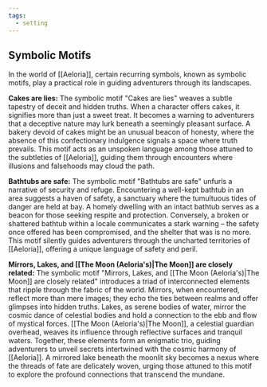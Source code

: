 ```yaml
---
tags:
  - setting
---
```

## Symbolic Motifs

In the world of [[Aeloria]], certain recurring symbols, known as symbolic motifs, play a practical role in guiding adventurers through its landscapes.

**Cakes are lies:**
The symbolic motif "Cakes are lies" weaves a subtle tapestry of deceit and hidden truths. When a character offers cakes, it signifies more than just a sweet treat. It becomes a warning to adventurers that a deceptive nature may lurk beneath a seemingly pleasant surface. A bakery devoid of cakes might be an unusual beacon of honesty, where the absence of this confectionary indulgence signals a space where truth prevails. This motif acts as an unspoken language among those attuned to the subtleties of [[Aeloria]], guiding them through encounters where illusions and falsehoods may cloud the path.

**Bathtubs are safe:**
The symbolic motif "Bathtubs are safe" unfurls a narrative of security and refuge. Encountering a well-kept bathtub in an area suggests a haven of safety, a sanctuary where the tumultuous tides of danger are held at bay. A homely dwelling with an intact bathtub serves as a beacon for those seeking respite and protection. Conversely, a broken or shattered bathtub within a locale communicates a stark warning – the safety once offered has been compromised, and the shelter that was is no more. This motif silently guides adventurers through the uncharted territories of [[Aeloria]], offering a unique language of safety and peril.

**Mirrors, Lakes, and [[The Moon (Aeloria's)|The Moon]] are closely related:**
The symbolic motif "Mirrors, Lakes, and [[The Moon (Aeloria's)|The Moon]] are closely related" introduces a triad of interconnected elements that ripple through the fabric of the world. Mirrors, when encountered, reflect more than mere images; they echo the ties between realms and offer glimpses into hidden truths. Lakes, as serene bodies of water, mirror the cosmic dance of celestial bodies and hold a connection to the ebb and flow of mystical forces. [[The Moon (Aeloria's)|The Moon]], a celestial guardian overhead, weaves its influence through reflective surfaces and tranquil waters. Together, these elements form an enigmatic trio, guiding adventurers to unveil secrets intertwined with the cosmic harmony of [[Aeloria]]. A mirrored lake beneath the moonlit sky becomes a nexus where the threads of fate are delicately woven, urging those attuned to this motif to explore the profound connections that transcend the mundane.

